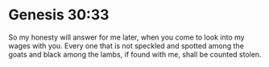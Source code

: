 # Genesis 30:33

So my honesty will answer for me later, when you come to look into my wages with you. Every one that is not speckled and spotted among the goats and black among the lambs, if found with me, shall be counted stolen.

